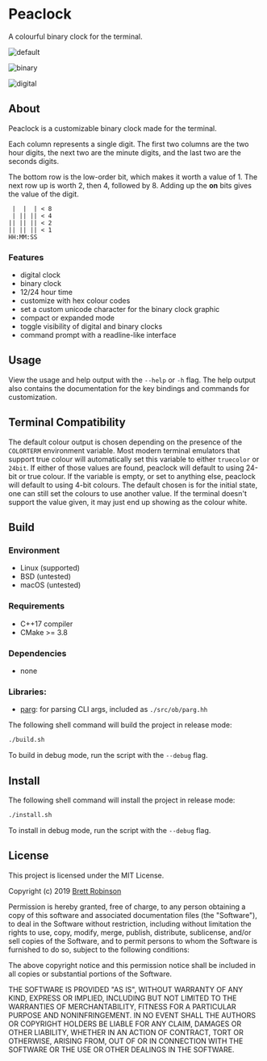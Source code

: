 # Peaclock
A colourful binary clock for the terminal.

![default](https://raw.githubusercontent.com/octobanana/peaclock/master/assets/default.png)

![binary](https://raw.githubusercontent.com/octobanana/peaclock/master/assets/binary.png)

![digital](https://raw.githubusercontent.com/octobanana/peaclock/master/assets/digital.png)

## About
Peaclock is a customizable binary clock made for the terminal.

Each column represents a single digit.
The first two columns are the two hour digits,
the next two are the minute digits,
and the last two are the seconds digits.

The bottom row is the low-order bit,
which makes it worth a value of 1.
The next row up is worth 2, then 4, followed by 8.
Adding up the __on__ bits gives the value of the digit.

```
 |  |  | < 8
 | || || < 4
|| || || < 2
|| || || < 1
HH:MM:SS
```

### Features
* digital clock
* binary clock
* 12/24 hour time
* customize with hex colour codes
* set a custom unicode character for the binary clock graphic
* compact or expanded mode
* toggle visibility of digital and binary clocks
* command prompt with a readline-like interface

## Usage
View the usage and help output with the `--help` or `-h` flag.
The help output also contains the documentation for the key bindings and commands for customization.

## Terminal Compatibility
The default colour output is chosen depending on the presence of the `COLORTERM` environment variable.
Most modern terminal emulators that support true colour will automatically set this variable to either `truecolor` or `24bit`.
If either of those values are found, peaclock will default to using 24-bit or true colour.
If the variable is empty, or set to anything else, peaclock will default to using 4-bit colours.
The default chosen is for the initial state, one can still set the colours to use another value.
If the terminal doesn't support the value given, it may just end up showing as the colour white.

## Build
### Environment
* Linux (supported)
* BSD (untested)
* macOS (untested)

### Requirements
* C++17 compiler
* CMake >= 3.8

### Dependencies
* none

### Libraries:
* [parg](https://github.com/octobanana/parg): for parsing CLI args, included as `./src/ob/parg.hh`

The following shell command will build the project in release mode:
```sh
./build.sh
```
To build in debug mode, run the script with the `--debug` flag.

## Install
The following shell command will install the project in release mode:
```sh
./install.sh
```
To install in debug mode, run the script with the `--debug` flag.

## License
This project is licensed under the MIT License.

Copyright (c) 2019 [Brett Robinson](https://octobanana.com/)

Permission is hereby granted, free of charge, to any person obtaining a copy
of this software and associated documentation files (the "Software"), to deal
in the Software without restriction, including without limitation the rights
to use, copy, modify, merge, publish, distribute, sublicense, and/or sell
copies of the Software, and to permit persons to whom the Software is
furnished to do so, subject to the following conditions:

The above copyright notice and this permission notice shall be included in all
copies or substantial portions of the Software.

THE SOFTWARE IS PROVIDED "AS IS", WITHOUT WARRANTY OF ANY KIND, EXPRESS OR
IMPLIED, INCLUDING BUT NOT LIMITED TO THE WARRANTIES OF MERCHANTABILITY,
FITNESS FOR A PARTICULAR PURPOSE AND NONINFRINGEMENT. IN NO EVENT SHALL THE
AUTHORS OR COPYRIGHT HOLDERS BE LIABLE FOR ANY CLAIM, DAMAGES OR OTHER
LIABILITY, WHETHER IN AN ACTION OF CONTRACT, TORT OR OTHERWISE, ARISING FROM,
OUT OF OR IN CONNECTION WITH THE SOFTWARE OR THE USE OR OTHER DEALINGS IN THE
SOFTWARE.
